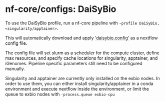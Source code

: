 # nf-core/configs: DaiSyBio


To use the DaiSyBio profile, run a nf-core pipeline with  `-profile DaiSyBio,<singularity/apptainer>`.

This will automatically download and apply ['daisybio.config'](../conf/daisybio.config) as a nextflow config file.

The config file will set slurm as a scheduler for the compute cluster, define max resources, and specify cache locations for singularity, apptainer, and iGenomes.
Pipeline specific parameters still need to be configured manually.

Singularity and apptainer are currently only installed on the exbio nodes. In order to use them, you can either install singularity/apptainer in a conda environment and execute nextflow inside the environment, or limit the queue to exbio nodes with `-process.queue exbio-cpu`
